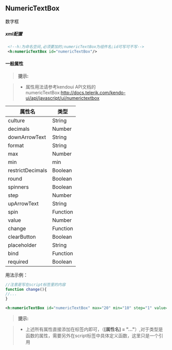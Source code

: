 
NumericTextBox
-------------
数字框

##### xml配置

```xml
 <!--h:为命名空间,必须要加的;numericTextBox为组件名;id可写可不写-->
 <h:numericTextBox id="numericTextBox"/>
```

#### **一般属性**


> **提示:**

> -  属性用法请参考kendoui API文档的numericTextBox:http://docs.telerik.com/kendo-ui/api/javascript/ui/numerictextbox


属性名    | 类型
-------- | ---
culture| String
decimals | Number
downArrowText | String
format | String
max | Number
min | min
restrictDecimals | Boolean
round | Boolean
spinners | Boolean 
step | Number
upArrowText | String
spin | Function
value | Number
change | Function
clearButton | Boolean
placeholder | String
bind | Function
required | Boolean

用法示例：

```javascript
//注意是写在script标签里的内容
function change(){
//...
}
```

```xml
<h:numericTextBox id="numericTextBox" max="20" min="10" step="1" value="12" clearButton="true" change="change"/>

```
> **提示:**

> - 上述所有属性直接添加在标签内即可，（**[属性名] = "..."**）,对于类型是函数的属性，需要另外在script标签中具体定义函数，这里只是一个引用

